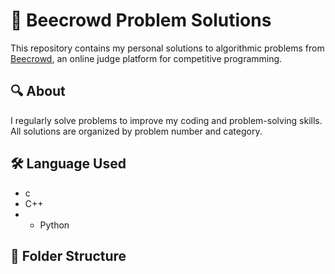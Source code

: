 # 🧠 Beecrowd Problem Solutions

This repository contains my personal solutions to algorithmic problems from [Beecrowd](https://www.beecrowd.com.br/), an online judge platform for competitive programming.

## 🔍 About
I regularly solve problems to improve my coding and problem-solving skills. All solutions are organized by problem number and category.

## 🛠️ Language Used
- c
- C++
- - Python

## 📁 Folder Structure


